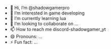 - 👋 Hi, I’m @shadowgamerpro
- 👀 I’m interested in game developing
- 🌱 I’m currently learning lua
- 💞️ I’m looking to collaborate on ...
- 📫 How to reach me discord-shadowgamer_yt
- 😄 Pronouns: ...
- ⚡ Fun fact: ...

<!---
shadowgamerpro/shadowgamerpro is a ✨ special ✨ repository because its `README.md` (this file) appears on your GitHub profile.
You can click the Preview link to take a look at your changes.
--->
